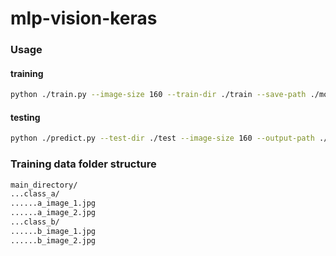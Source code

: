 # mlp-vision-keras
### Usage

#### training

```bash
python ./train.py --image-size 160 --train-dir ./train --save-path ./model --num-epochs 10 --embedding-dim 384 --mlp-block gmlp --positional-encoding --self-attention
```

#### testing
```bash
python ./predict.py --test-dir ./test --image-size 160 --output-path ./output
```

### Training data folder structure

```bash
main_directory/
...class_a/
......a_image_1.jpg
......a_image_2.jpg
...class_b/
......b_image_1.jpg
......b_image_2.jpg
```